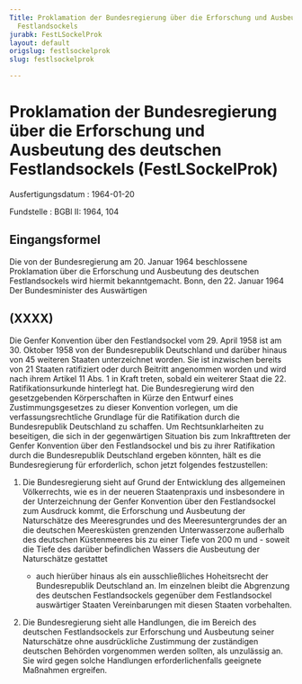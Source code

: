 ```yaml
---
Title: Proklamation der Bundesregierung über die Erforschung und Ausbeutung des deutschen
  Festlandsockels
jurabk: FestLSockelProk
layout: default
origslug: festlsockelprok
slug: festlsockelprok

---
```


# Proklamation der Bundesregierung über die Erforschung und Ausbeutung des deutschen Festlandsockels (FestLSockelProk)

Ausfertigungsdatum
:   1964-01-20

Fundstelle
:   BGBl II: 1964, 104

## Eingangsformel

Die von der Bundesregierung am 20. Januar 1964 beschlossene
Proklamation über die Erforschung und Ausbeutung des deutschen
Festlandsockels wird hiermit bekanntgemacht.
Bonn, den 22. Januar 1964
Der Bundesminister des Auswärtigen

## (XXXX)

Die Genfer Konvention über den Festlandsockel vom 29. April 1958 ist
am 30. Oktober 1958 von der Bundesrepublik Deutschland und darüber
hinaus von 45 weiteren Staaten unterzeichnet worden. Sie ist
inzwischen bereits von 21 Staaten ratifiziert oder durch Beitritt
angenommen worden und wird nach ihrem Artikel 11 Abs. 1 in Kraft
treten, sobald ein weiterer Staat die 22. Ratifikationsurkunde
hinterlegt hat. Die Bundesregierung wird den gesetzgebenden
Körperschaften in Kürze den Entwurf eines Zustimmungsgesetzes zu
dieser Konvention vorlegen, um die verfassungsrechtliche Grundlage für
die Ratifikation durch die Bundesrepublik Deutschland zu schaffen.
Um Rechtsunklarheiten zu beseitigen, die sich in der gegenwärtigen
Situation bis zum Inkrafttreten der Genfer Konvention über den
Festlandsockel und bis zu ihrer Ratifikation durch die Bundesrepublik
Deutschland ergeben könnten, hält es die Bundesregierung für
erforderlich, schon jetzt folgendes festzustellen:

1.  Die Bundesregierung sieht auf Grund der Entwicklung des allgemeinen
    Völkerrechts, wie es in der neueren Staatenpraxis und insbesondere in
    der Unterzeichnung der Genfer Konvention über den Festlandsockel zum
    Ausdruck kommt, die Erforschung und Ausbeutung der Naturschätze des
    Meeresgrundes und des Meeresuntergrundes der an die deutschen
    Meeresküsten grenzenden Unterwasserzone außerhalb des deutschen
    Küstenmeeres bis zu einer Tiefe von 200 m und - soweit die Tiefe des
    darüber befindlichen Wassers die Ausbeutung der Naturschätze gestattet
    - auch hierüber hinaus als ein ausschließliches Hoheitsrecht der
    Bundesrepublik Deutschland an. Im einzelnen bleibt die Abgrenzung des
    deutschen Festlandsockels gegenüber dem Festlandsockel auswärtiger
    Staaten Vereinbarungen mit diesen Staaten vorbehalten.


2.  Die Bundesregierung sieht alle Handlungen, die im Bereich des
    deutschen Festlandsockels zur Erforschung und Ausbeutung seiner
    Naturschätze ohne ausdrückliche Zustimmung der zuständigen deutschen
    Behörden vorgenommen werden sollten, als unzulässig an. Sie wird gegen
    solche Handlungen erforderlichenfalls geeignete Maßnahmen ergreifen.




